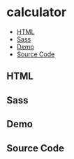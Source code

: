 # calculator

- [HTML](#html)
- [Sass](#sass)
- [Demo](#demo)
- [Source Code](#source-code)

## HTML



## Sass



## Demo



## Source Code

